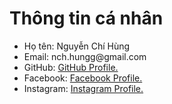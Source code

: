 <html lang="en">
<html lang="en">
  <head>
    <meta charset="UTF-8" />
    <meta http-equiv="X-UA-Compatible" content="IE=edge" />
    <meta name="viewport" content="width=device-width, initial-scale=1.0" />
    <title><3</title>
    <link
      rel="icon"
      type="image/x-icon"
      href="./assets/img/icon-trai-tim-7-mau_054624751.png"
    />
    <link
      rel="stylesheet"
      href="./assets/font/fontawesome-free-6.2.0-web/fontawesome-free-6.2.0-web/css/all.css"
    />
    <link rel="stylesheet" href="./assets/css/grid.css"/>
    <link rel="stylesheet" href="./assets/css/styles.css"/>
    <link
      rel="stylesheet"
      href="./assets/font/themify-icons-font/themify-icons/themify-icons.css"
    />
  </head>

<body>
    <div class="container">
        <h1>Thông tin cá nhân</h1>
        <ul>
            <li><span class="bold">Họ tên:</span> Nguyễn Chí Hùng</li>
            <li><span class="bold">Email:</span> nch.hungg@gmail.com</li>
            <li><span class="bold">GitHub:</span> <a href="https://github.com/chihungnguyen2644" target="_blank">GitHub Profile.</a></li>
            <li><span class="bold">Facebook:</span> <a href="https://facebook.com/nch.hungg" target="_blank">Facebook Profile.</a></li>
            <li><span class="bold">Instagram:</span> <a href="https://instagram.com/nch.hungg" target="_blank">Instagram Profile.</a></li>
        </ul>
    </div>
</body>

</html>
